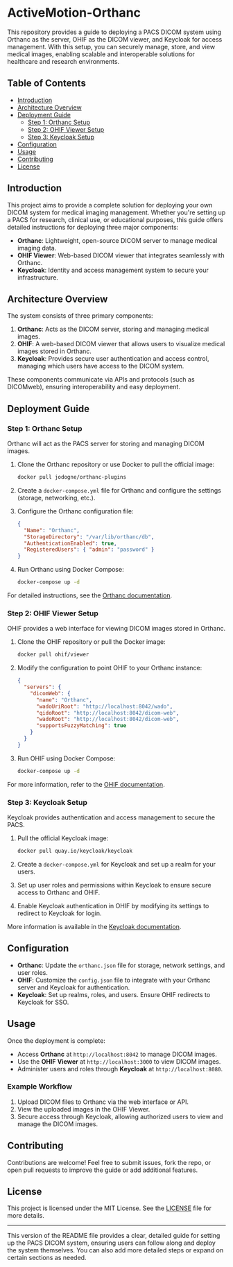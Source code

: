 
# ActiveMotion-Orthanc

This repository provides a guide to deploying a PACS DICOM system using Orthanc as the server, OHIF as the DICOM viewer, and Keycloak for access management. With this setup, you can securely manage, store, and view medical images, enabling scalable and interoperable solutions for healthcare and research environments.

## Table of Contents
- [Introduction](#introduction)
- [Architecture Overview](#architecture-overview)
- [Deployment Guide](#deployment-guide)
  - [Step 1: Orthanc Setup](#step-1-orthanc-setup)
  - [Step 2: OHIF Viewer Setup](#step-2-ohif-viewer-setup)
  - [Step 3: Keycloak Setup](#step-3-keycloak-setup)
- [Configuration](#configuration)
- [Usage](#usage)
- [Contributing](#contributing)
- [License](#license)

## Introduction

This project aims to provide a complete solution for deploying your own DICOM system for medical imaging management. Whether you're setting up a PACS for research, clinical use, or educational purposes, this guide offers detailed instructions for deploying three major components:

- **Orthanc**: Lightweight, open-source DICOM server to manage medical imaging data.
- **OHIF Viewer**: Web-based DICOM viewer that integrates seamlessly with Orthanc.
- **Keycloak**: Identity and access management system to secure your infrastructure.

## Architecture Overview

The system consists of three primary components:

1. **Orthanc**: Acts as the DICOM server, storing and managing medical images.
2. **OHIF**: A web-based DICOM viewer that allows users to visualize medical images stored in Orthanc.
3. **Keycloak**: Provides secure user authentication and access control, managing which users have access to the DICOM system.

These components communicate via APIs and protocols (such as DICOMweb), ensuring interoperability and easy deployment.

## Deployment Guide

### Step 1: Orthanc Setup
Orthanc will act as the PACS server for storing and managing DICOM images.

1. Clone the Orthanc repository or use Docker to pull the official image:
   ```bash
   docker pull jodogne/orthanc-plugins
   ```
2. Create a `docker-compose.yml` file for Orthanc and configure the settings (storage, networking, etc.).

3. Configure the Orthanc configuration file:
   ```json
   {
     "Name": "Orthanc",
     "StorageDirectory": "/var/lib/orthanc/db",
     "AuthenticationEnabled": true,
     "RegisteredUsers": { "admin": "password" }
   }
   ```

4. Run Orthanc using Docker Compose:
   ```bash
   docker-compose up -d
   ```

For detailed instructions, see the [Orthanc documentation](https://book.orthanc-server.com/users/getting-started.html).

### Step 2: OHIF Viewer Setup
OHIF provides a web interface for viewing DICOM images stored in Orthanc.

1. Clone the OHIF repository or pull the Docker image:
   ```bash
   docker pull ohif/viewer
   ```

2. Modify the configuration to point OHIF to your Orthanc instance:
   ```json
   {
     "servers": {
       "dicomWeb": {
         "name": "Orthanc",
         "wadoUriRoot": "http://localhost:8042/wado",
         "qidoRoot": "http://localhost:8042/dicom-web",
         "wadoRoot": "http://localhost:8042/dicom-web",
         "supportsFuzzyMatching": true
       }
     }
   }
   ```

3. Run OHIF using Docker Compose:
   ```bash
   docker-compose up -d
   ```

For more information, refer to the [OHIF documentation](https://docs.ohif.org/).

### Step 3: Keycloak Setup
Keycloak provides authentication and access management to secure the PACS.

1. Pull the official Keycloak image:
   ```bash
   docker pull quay.io/keycloak/keycloak
   ```

2. Create a `docker-compose.yml` for Keycloak and set up a realm for your users.

3. Set up user roles and permissions within Keycloak to ensure secure access to Orthanc and OHIF.

4. Enable Keycloak authentication in OHIF by modifying its settings to redirect to Keycloak for login.

More information is available in the [Keycloak documentation](https://www.keycloak.org/docs).

## Configuration

- **Orthanc**: Update the `orthanc.json` file for storage, network settings, and user roles.
- **OHIF**: Customize the `config.json` file to integrate with your Orthanc server and Keycloak for authentication.
- **Keycloak**: Set up realms, roles, and users. Ensure OHIF redirects to Keycloak for SSO.

## Usage

Once the deployment is complete:

- Access **Orthanc** at `http://localhost:8042` to manage DICOM images.
- Use the **OHIF Viewer** at `http://localhost:3000` to view DICOM images.
- Administer users and roles through **Keycloak** at `http://localhost:8080`.

### Example Workflow
1. Upload DICOM files to Orthanc via the web interface or API.
2. View the uploaded images in the OHIF Viewer.
3. Secure access through Keycloak, allowing authorized users to view and manage the DICOM images.

## Contributing

Contributions are welcome! Feel free to submit issues, fork the repo, or open pull requests to improve the guide or add additional features.

## License

This project is licensed under the MIT License. See the [LICENSE](./LICENSE) file for more details.

---

This version of the README file provides a clear, detailed guide for setting up the PACS DICOM system, ensuring users can follow along and deploy the system themselves. You can also add more detailed steps or expand on certain sections as needed.

